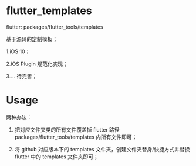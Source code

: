 # flutter_templates
flutter: packages/flutter_tools/templates

基于源码的定制模板；

1.iOS 10；

2.iOS Plugin 规范化实现；

3.... 待完善；

# Usage

两种办法：

1. 把对应文件夹类的所有文件覆盖掉 flutter 路径 packages/flutter_tools/templates 内所有文件即可；

2. 将 github 对应版本下的 templates 文件夹，创建文件夹替身/快捷方式并替换flutter 中的 templates 文件夹即可；